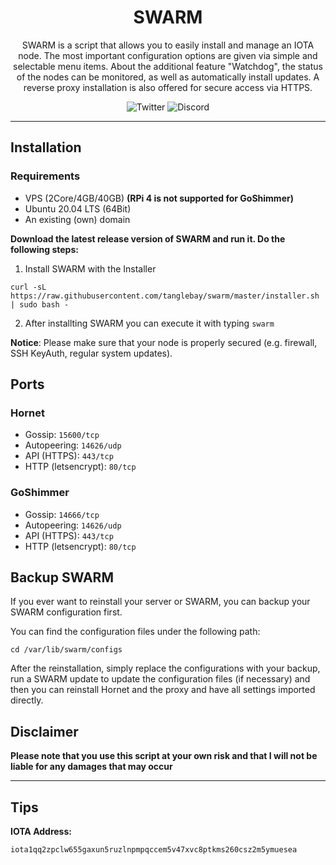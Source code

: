 <h1 align="center">
SWARM
</h1>

<p align="center">
SWARM is a script that allows you to easily install and manage an IOTA node. The most important configuration options are given via simple and selectable menu items. About the additional feature "Watchdog", the status of the nodes can be monitored, as well as automatically install updates. A reverse proxy installation is also offered for secure access via HTTPS.
</p>

<p align="center">
    <a href="https://twitter.com/TANGLEBAY" style="text-decoration:none;"><img src="https://img.shields.io/badge/Twitter-9cf.svg?logo=twitter" alt="Twitter"></a>
    <a href="https://discord.tanglebay.com/" style="text-decoration:none;"><img src="https://img.shields.io/badge/Discord-9cf.svg?logo=discord" alt="Discord"></a>
</p>

---

## Installation

### Requirements
- VPS (2Core/4GB/40GB) **(RPi 4 is not supported for GoShimmer)**
- Ubuntu 20.04 LTS (64Bit)
- An existing (own) domain

**Download the latest release version of SWARM and run it. Do the following steps:**

1. Install SWARM with the Installer
```shell
curl -sL https://raw.githubusercontent.com/tanglebay/swarm/master/installer.sh | sudo bash -
```
2. After installting SWARM you can execute it with typing `swarm`

**Notice**: Please make sure that your node is properly secured (e.g. firewall, SSH KeyAuth, regular system updates).

## Ports
### Hornet
- Gossip: `15600/tcp`
- Autopeering: `14626/udp`
- API (HTTPS): `443/tcp`
- HTTP (letsencrypt): `80/tcp`
### GoShimmer
- Gossip: `14666/tcp`
- Autopeering: `14626/udp`
- API (HTTPS): `443/tcp`
- HTTP (letsencrypt): `80/tcp`


## Backup SWARM
If you ever want to reinstall your server or SWARM, you can backup your SWARM configuration first.

You can find the configuration files under the following path:
```shell
cd /var/lib/swarm/configs
```

After the reinstallation, simply replace the configurations with your backup, run a SWARM update to update the configuration files (if necessary) and then you can reinstall Hornet and the proxy and have all settings imported directly.

## Disclaimer

**Please note that you use this script at your own risk and that I will not be liable for any damages that may occur**

---

## Tips

**IOTA Address:**
```
iota1qq2zpclw655gaxun5ruzlnpmpqccem5v47xvc8ptkms260csz2m5ymuesea
```